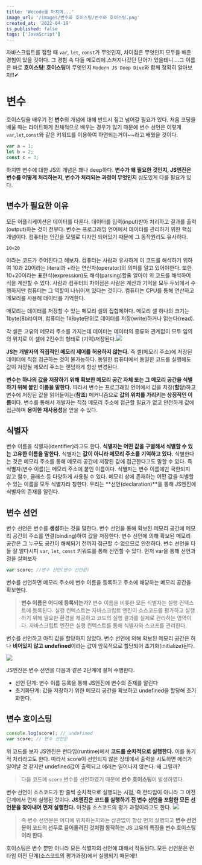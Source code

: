 ```yaml
---
title: 'Wecode를 마치며...'
image_url: '/images/변수와 호이스팅/변수와 호이스팅.png'
created_at: '2022-04-19'
is_published: false
tags: ['JavaScript']
---
```


자바스크립트를 접할 때 `var`, `let`, `const`가 무엇인지, 차이점은 무엇인지 모두들 배운 경험이 있을 것이다.
그 경험 속 다들 메모리에 스쳐지나갔던 단어가 있을테니....그 이름은 바로 **호이스팅**!
**호이스팅**이 무엇인지 `Modern JS Deep Dive`와 함께 정확히 알아보자!!✔

# 변수

호이스팅을 배우기 전 **변수**의 개념에 대해 반드시 짚고 넘어갈 필요가 있다. 처음 코딩을 배울 때는 라이트하게 전체적으로 배우는 경우가 많기 때문에 변수 선언은 이렇게 `var`,`let`,`const`와 같은 키워드를 이용하여 하면되는거야~~라고 배웠을 것이다.

```js
var a = 1;
let b = 2;
const c = 3;
```

하지만 변수에 대한 JS의 개념은 꽤나 deep하다.
**변수가 왜 필요한 것인지, JS엔진은 변수를 어떻게 처리하는지, 변수가 처리되는 과정이 무엇인지** 심도있게 다룰 필요가 있다.

## 변수가 필요한 이유

모든 어플리케이션은 데이터를 다룬다. 데이터를 입력(input)받아 처리하고 결과를 출력(output)하는 것이 전부다.
변수는 프로그래밍 언어에서 데이터를 관리하기 위한 핵심 개념이다.
컴퓨터는 인간을 모델로 디자인 되어있기 때문에 그 동작원리도 유사하다.

```
10+20
```

이라는 코드가 주어진다고 해보자.
컴퓨터는 사람과 유사하게 이 코드를 해석하기 위하여 10과 20이라는 literal과 +라는 연산자(operator)의 의미를 알고 있어야한다. 또한 10+20이라는 표현식(expression)도 해석(parsing)할줄 알아야 위 코드를 해석하여 식을 계산할 수 있다.
사람과 컴퓨터의 차이점은 사람은 계산과 기억을 모두 두뇌에서 수행하지만 컴퓨터는 그 역할이 나뉘어져 있다는 것이다.
컴퓨터는 CPU를 통해 연산하고 메모리를 사용해 데이터를 기억한다.

메모리는 데이터를 저장할 수 있는 메모리 셀의 집합체이다.
메모리 셀 하나의 크기는 1byte(8bit)이며, 컴퓨터는 1바byte단위로 데이터를 저장(write)하거나 읽는다(read).

각 셀은 고유의 메모리 주소를 가지는데 데이터는 데이터의 종류와 관계없이 모두 임의의 위치로 이 셀에 2진수의 형태로 (기억)저장된다.![](https://velog.velcdn.com/images/klqwrx7004/post/d52ba37d-9b87-49d8-8b80-d0d5b421184e/image.png)

**JS는 개발자의 직접적인 메모리 제어를 허용하지 않는다.**
즉 셀(메모리 주소)에 저장된 데이터에 직접 접근하는 것이 불가능하다.
동일한 컴퓨터에서 동일한 코드를 실행해도 값이 저장될 메모리 주소는 랜덤하게 항상 변경된다.

**변수는 하나의 값을 저장하기 위해 확보한 메모리 공간 자체 또는 그 메모리 공간을 식별하기 위해 붙인 이름을 말한다.**
따라서 변수는 프로그래밍 언어에서 값을 저장(**할당**)하고 변수에 저장된 값을 읽어들이는(**참조**) 메커니즘으로 **값의 위치를 가리키는 상징적인 이름**이다.
변수를 통해서 개발자는 직접 메모리 주소에 접근할 필요가 없고 안전하게 값에 접근하며 **용이한 재사용성**을 얻을 수 있다.

## 식별자

변수 이름을 식별자(identifier)라고도 한다.
**식별자는 어떤 값을 구별해서 식별할 수 있는 고유한 이름을 말한다.**
식별자는 **값이 아니라 메모리 주소를 기억하고 있다.**
식별한다는 것은 메모리 주소를 통해 메모리 공간에 저장된 값에 접근한다고도 말할 수 있다.
즉 식별자(변수 이름)는 메모리 주소에 붙인 이름이다.
식별자는 변수 이름에만 국한되지 않고 함수, 클래스 등 다양하게 사용될 수 있다.
메모리 상에 존재하는 어떤 값을 식별할 수 있는 이름을 모두 식별자라 칭한다.
우리는 **선언(declaration)**을 통해 JS엔진에 식별자의 존재를 알린다.

## 변수 선언

변수 선언은 변수를 **생성**하는 것을 말한다. 변수 선언을 통해 확보된 메모리 공간에 메모리 공간의 주소를 연결(binding)하여 값을 저장한다. 변수 선언에 의해 확보된 메모리 공간은 그 누구도 공간이 해체되기 전까지 접근할 수 없으므로 안전하다.
변수 선언을 다들 잘 알다시피 `var`, `let`, `const` 키워드를 통해 선언할 수 있다.
먼저 var을 통해 선언과정을 살펴보자

```js
var score; //변수 선언(변수 선언문)
```

변수를 선언하면 메모리 주소에 변수 이름을 등록하고 주소에 해당하는 메모리 공간을 확보한다.

> **변수 이름은 어디에 등록되는가?**
> 변수 이름을 비롯한 모든 식별자는 실행 컨텍스트에 등록된다. 실행 컨텍스트는 자바스크립트 엔진이 소스코드를 평가하고 실행하기 위해 필요한 환경을 제공하고 코드의 실행 결과를 실제로 관리하는 영역이다. 자바스크립트 엔진은 실행 컨텍스트를 통해 식별자와 스코프를 관리한다.

변수를 선언하고 아직 값을 할당하지 않았다. 변수 선언에 의해 확보된 메모리 공간은 허나 **비어있지 않고** **undefined**이라는 값이 암묵적으로 할당되어 초기화(initialize)된다.

![](https://velog.velcdn.com/images/klqwrx7004/post/46f87ffb-01e7-43ad-a3a3-811b7a4242ca/image.png)

JS엔진은 변수 선언을 다음과 같은 2단계에 걸쳐 수행한다.

- 선언 단계: 변수 이름 등록을 통해 JS엔진에 변수의 존재를 알린다
- 초기화단계: 값을 저장하기 위한 메모리 공간을 확보하고 undefined을 할당해 초기화한다.

## 변수 호이스팅

```js
console.log(score); // undefined
var score; // 변수 선언문
```

위 코드를 보자
JS엔진은 런타임(runtime)에서 **코드를 순차적으로 실행한다.** 이를 동기적 처리라고도 한다.
따라서 score이 선언되지 않은 상태에서 출력을 시도하면 에러가 일어날 것 같지만 undefined값이 출력되고 에러는 일어나지 않는다.
왜 그럴까?

> 다음 코드에 `score` 변수를 선언하였기 때문에 **변수 호이스팅**이 발생하였다.

변수 선언이 소스코드가 한 줄씩 순차적으로 실행되는 시점, 즉 런타임이 아니라 그 이전 단계에서 먼저 실행된 것이다.
**JS엔진은 코드를 실행하기 전 변수 선언을 포함한 모든 선언문을 찾아내어 먼저 실행한다.** 이것을 소스코드의 평가 과정이라고도 한다.
![](https://velog.velcdn.com/images/klqwrx7004/post/3418c755-8843-4d2a-9340-7bf06d463b3d/image.png)

> 즉 변수 선언문은 어디에 위치하는지와는 상관없이 항상 먼저 실행되고 **변수 선언문이 코드의 선두로 끌어올려진 것처럼 동작하는 JS 고유의 특징을 변수 호이스팅이라 한다.**

호이스팅은 변수 뿐만 아니라 모든 식별자의 선언에 대해서 작동된다. 모든 선언문은 런타임 이전 단계(소스코드의 평가과정)에서 실행되기 때문에!!
